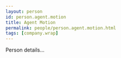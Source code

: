 ```yaml
---
layout: person
id: person.agent.motion
title: Agent Motion
permalink: people/person.agent.motion.html
tags: [company.wrap]
---
```


Person details...